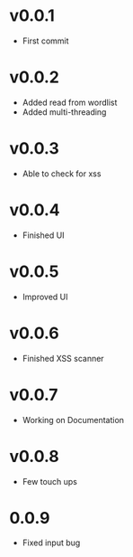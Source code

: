# v0.0.1
- First commit

# v0.0.2
- Added read from wordlist
- Added multi-threading

# v0.0.3
- Able to check for xss

# v0.0.4
- Finished UI

# v0.0.5
- Improved UI

# v0.0.6
- Finished XSS scanner

# v0.0.7
- Working on Documentation

# v0.0.8
- Few touch ups

# 0.0.9
- Fixed input bug